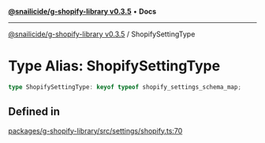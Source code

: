 [**@snailicide/g-shopify-library v0.3.5**](../README.md) • **Docs**

---

[@snailicide/g-shopify-library v0.3.5](../README.md) / ShopifySettingType

# Type Alias: ShopifySettingType

```ts
type ShopifySettingType: keyof typeof shopify_settings_schema_map;
```

## Defined in

[packages/g-shopify-library/src/settings/shopify.ts:70](https://github.com/gbtunney/snailicide-monorepo/blob/master/packages/g-shopify-library/src/settings/shopify.ts#L70)
